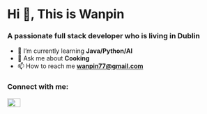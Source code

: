 <h1>Hi 👋, This is Wanpin</h1>
<h3>A passionate  full stack developer who is living in Dublin</h3>
<!-- <img align="right" alt="Coding" width="400" src="https://cdnb.artstation.com/p/assets/images/images/028/991/999/original/anna-havrylyukh-.gif?1596125112"> -->


- 🌱 I’m currently learning **Java/Python/AI**
- 💬 Ask me about **Cooking**
- 📫 How to reach me **wanpin77@gmail.com**

<h3 align="left">Connect with me:</h3>
<!-- <p align="left"> -->
<a href="https://linkedin.com/in/wanpincai" target="blank"><img align="center" src="https://raw.githubusercontent.com/rahuldkjain/github-profile-readme-generator/master/src/images/icons/Social/linked-in-alt.svg" alt="wanpincai" height="20" width="30" /></a>
<!-- </p> -->
<!-- <p align="left"> <img src="https://komarev.com/ghpvc/?username=wanpin2023&label=Profile%20views&color=0e75b6&style=flat" alt="wanpin2023" /> </p> -->





  
